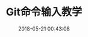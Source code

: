 ---
layout: post
title: "Git命令输入教学"
date: 2018-05-21 00:43:08
image: 'https://adongs.github.io/assets/img/resources/git.jpg'
description: Git命令输入教学
category: 'Git命令输入教学'
tags:
- git
- github
introduction: Git命令输入教学
---